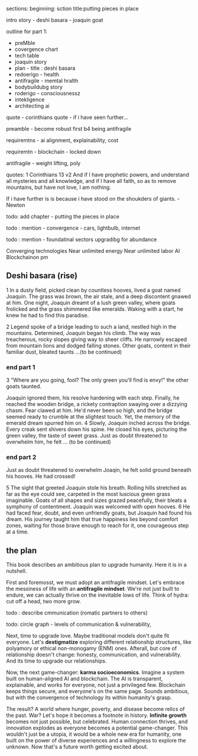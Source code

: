 
sections: 
beginning: sction title:putting pieces in place

intro story - deshi basara - joaquin goat

outline for part 1:
- preMble
- covergence chart
- tech table
 - joaquin story
- plan - title : deshi basara
- redoerigo - health
- antifragile - memtal hralth
- bodybuildubg story
- roderigo - consciousnessz
- intekligence
- architecting ai
   

quote - corinthians
quote - if i have seen further...

preamble - become robust first b4 being antifragile


requiremtns - ai alignment, explainability, cost

requiremtn - blockchain - locked down

antifragile - weight lifting, poly

quotes:
1 Corinthians 13 v2
And if I have prophetic powers, and understand all mysteries and all knowledge, and if I have all faith, so as to remove mountains, but have not love, I am nothing.

If i have further is is because i have stood on the shoukders of giants. - Newton

todo: add chapter - putting the pieces in place

todo : mention - convergence - cars, lightbulb, internet

todo : mention - foundatinal sectors upgradibg for abundance




Converging technologies
Near unlimited energy
Near unlimited labor
AI
Blockchainon pm

## Deshi basara (rise)
1
In a dusty field, picked clean by countless hooves, lived a goat named Joaquin. The grass was brown, the air stale, and a deep discontent gnawed at him. One night, Joaquin dreamt of a lush green valley, where goats frolicked and the grass shimmered like emeralds. Waking with a start, he knew he had to find this paradise.

2
Legend spoke of a bridge leading to such a land, nestled high in the mountains. Determined, Joaquin began his climb. The way was treacherous, rocky slopes giving way to sheer cliffs. He narrowly escaped from mountain lions and dodged falling stones. Other goats, content in their familiar dust, bleated taunts ...(to be continued)

### end part 1

3
"Where are you going, fool? The only green you'll find is envy!" the other goats taunted.

Joaquin ignored them, his resolve hardening with each step. Finally, he reached the wooden bridge, a rickety contraption swaying over a dizzying chasm. Fear clawed at him. He'd never been so high, and the bridge seemed ready to crumble at the slightest touch. Yet, the memory of the emerald dream spurred him on.
4
Slowly, Joaquin inched across the bridge. Every creak sent shivers down his spine. He closed his eyes, picturing the green valley, the taste of sweet grass. Just as doubt threatened to overwhelm him, he felt ... (to be continued)

### end part 2
Just as doubt threatened to overwhelm Joaqin, he felt solid ground beneath his hooves. He had crossed!

5
The sight that greeted Joaquin stole his breath. Rolling hills stretched as far as the eye could see, carpeted in the most luscious green grass imaginable. Goats of all shapes and sizes grazed peacefully, their bleats a symphony of contentment. Joaquin was welcomed with open hooves.
6
He had faced fear, doubt, and even unfriendly goats, but Joaquin had found his dream. His journey taught him that true happiness lies beyond comfort zones, waiting for those brave enough to reach for it, one courageous step at a time. 

## the plan
This book describes an ambitious plan to upgrade humanity. Here it is in a nutshell.

First and foremosst, we must adopt an antifragile mindset. Let's embrace the messiness of life with an **antifragile mindset**. We're not just built to endure, we can actually thrive on the inevitable lows of life.  Think of hydra: cut off a head, two more grow. 

todo : describe cmmunication (romatic partners to others)

todo: circle graph - levels of communication & vulnerability,

Next, time to upgrade love. Maybe traditional models don't quite fit everyone. Let's **destigmatize** exploring different relationship structures, like polyamory or ethical non-monogamy (ENM) ones. Afterall, but core of relationship doesn't change: honesty, communication, and vulnerability. And its time to upgrade our relationships.

Now, the next game-changer: **karma socioeconomics**. Imagine a system built on human-aligned AI and blockchain. The AI is transparent, explainable, and works for everyone, not just a privileged few. Blockchain keeps things secure, and everyone's on the same page. Sounds ambitious, but with the convergence of technology its within humanity's grasp.

The result? A world where hunger, poverty, and disease become relics of the past.  War? Let's hope it becomes a footnote in history.  **Infinite growth** becomes not just possible, but celebrated. Human connection thrives, and innovation explodes as everyone becomes a potential game-changer. This wouldn't just be a utopia, it would be a whole new era for humanity, one built on the power of diverse experiences and a willingness to explore the unknown. Now that's a future worth getting excited about. 

